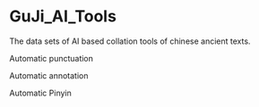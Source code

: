 # GuJi_AI_Tools
The data sets of AI based collation tools of chinese ancient texts.

Automatic punctuation

Automatic annotation

Automatic Pinyin

